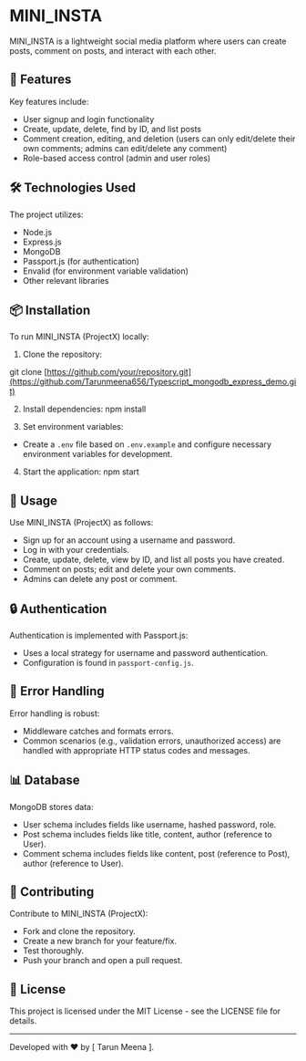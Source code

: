 # MINI_INSTA 

MINI_INSTA is a lightweight social media platform where users can create posts, comment on posts, and interact with each other.

## 🚀 Features

Key features include:
- User signup and login functionality
- Create, update, delete, find by ID, and list posts
- Comment creation, editing, and deletion (users can only edit/delete their own comments; admins can edit/delete any comment)
- Role-based access control (admin and user roles)

## 🛠️ Technologies Used

The project utilizes:
- Node.js
- Express.js
- MongoDB
- Passport.js (for authentication)
- Envalid (for environment variable validation)
- Other relevant libraries

## 📦 Installation

To run MINI_INSTA (ProjectX) locally:

1. Clone the repository:

git clone [https://github.com/your/repository.git](https://github.com/Tarunmeena656/Typescript_mongodb_express_demo.git)



2. Install dependencies:
npm install


3. Set environment variables:
- Create a `.env` file based on `.env.example` and configure necessary environment variables for development.

4. Start the application:
npm start




## 🚦 Usage

Use MINI_INSTA (ProjectX) as follows:
- Sign up for an account using a username and password.
- Log in with your credentials.
- Create, update, delete, view by ID, and list all posts you have created.
- Comment on posts; edit and delete your own comments.
- Admins can delete any post or comment.

## 🔒 Authentication

Authentication is implemented with Passport.js:
- Uses a local strategy for username and password authentication.
- Configuration is found in `passport-config.js`.

## 🚨 Error Handling

Error handling is robust:
- Middleware catches and formats errors.
- Common scenarios (e.g., validation errors, unauthorized access) are handled with appropriate HTTP status codes and messages.

## 📊 Database

MongoDB stores data:
- User schema includes fields like username, hashed password, role.
- Post schema includes fields like title, content, author (reference to User).
- Comment schema includes fields like content, post (reference to Post), author (reference to User).

## 🤝 Contributing

Contribute to MINI_INSTA (ProjectX):
- Fork and clone the repository.
- Create a new branch for your feature/fix.
- Test thoroughly.
- Push your branch and open a pull request.

## 📄 License

This project is licensed under the MIT License - see the LICENSE file for details.

---

Developed with ❤️ by [ Tarun Meena ].
